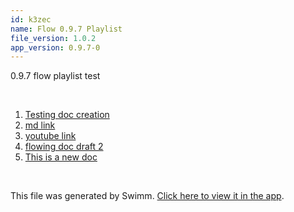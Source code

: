 ```yaml
---
id: k3zec
name: Flow 0.9.7 Playlist
file_version: 1.0.2
app_version: 0.9.7-0
---
```


<!-- Intro - Do not remove this comment -->
0.9.7 flow playlist test

<br/>

<!-- Steps - Do not remove this comment -->
1. [Testing doc creation](testing-doc-creation.LTxBk.sw.md)
2. [md link](https://raw.githubusercontent.com/AddieCohen/stoke-weather/main/README.md)
3. [youtube link](https://www.youtube.com/watch?v=b_0_nF9yX9c&ab_channel=Swimm)
4. [flowing doc draft 2](flowing-doc-draft-2.PIv3p.sw.md)
5. [This is a new doc](this-is-a-new-doc.pn9v7.sw.md)


<br/>

This file was generated by Swimm. [Click here to view it in the app](https://swimm-web-app.web.app/repos/Z2l0aHViJTNBJTNBc3Rva2Utd2VhdGhlciUzQSUzQUFkZGllQ29oZW4=/playlists/k3zec).